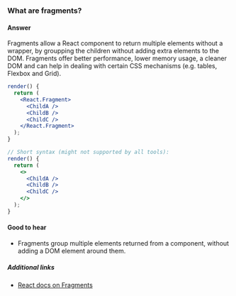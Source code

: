 ### What are fragments?

#### Answer

Fragments allow a React component to return multiple elements without a wrapper, by groupping the children without adding extra elements to the DOM. Fragments offer better performance, lower memory usage, a cleaner DOM and can help in dealing with certain CSS mechanisms (e.g. tables, Flexbox and Grid).

```jsx
render() {
  return (
    <React.Fragment>
      <ChildA />
      <ChildB />
      <ChildC />
    </React.Fragment>
  );
}

// Short syntax (might not supported by all tools):
render() {
  return (
    <>
      <ChildA />
      <ChildB />
      <ChildC />
    </>
  );
}
```

#### Good to hear

* Fragments group multiple elements returned from a component, without adding a DOM element around them.

##### Additional links

* [React docs on Fragments](https://reactjs.org/docs/fragments.html)

<!-- tags: (react,javascript) -->

<!-- expertise: (1) -->
